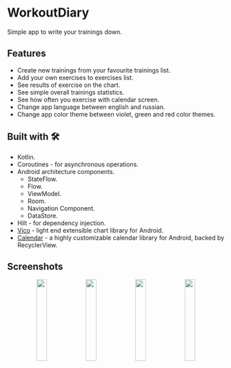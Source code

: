 # WorkoutDiary
Simple app to write your trainings down.
## Features
- Create new trainings from your favourite trainings list.
- Add your own exercises to exercises list.
- See results of exercise on the chart.
- See simple overall trainings statistics.
- See how often you exercise with calendar screen.
- Change app language between english and russian.
- Change app color theme between violet, green and red color themes.
## Built with 🛠
- Kotlin.
- Coroutines - for asynchronous operations.
- Android architecture components.
  - StateFlow.
  - Flow.
  - ViewModel.
  - Room.
  - Navigation Component.
  - DataStore.
- Hilt - for dependency injection.
- [Vico](https://github.com/patrykandpatrick/vico) - light end extensible chart library for Android.
- [Calendar](https://github.com/kizitonwose/Calendar) - a highly customizable calendar library for Android, backed by RecyclerView.
## Screenshots
<p align='center'>
  <img src='https://user-images.githubusercontent.com/79803411/222917838-b7b30ff5-2ff0-4170-aa0e-d16e3014da50.png' width='22%'/>
  <img src='https://user-images.githubusercontent.com/79803411/222917844-7f4b5fc1-cb90-4e97-a5c1-60fac83671e2.png' width='22%'/>
  <img src='https://user-images.githubusercontent.com/79803411/222917875-a2949e1c-ce4a-4be5-85e5-fb93b6576dd5.png' width='22%'/>
  <img src='https://user-images.githubusercontent.com/79803411/222918022-757bdc09-9c44-4475-8cb2-e5e1d8222941.png' width='22%'/>
</p>
